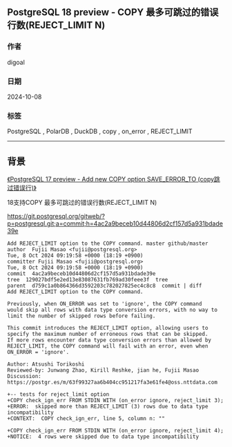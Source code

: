 ## PostgreSQL 18 preview - COPY 最多可跳过的错误行数(REJECT_LIMIT N)     
                                                                
### 作者                                    
digoal                                    
                                           
### 日期                                         
2024-10-08                                    
                                        
### 标签                                      
PostgreSQL , PolarDB , DuckDB , copy , on_error , REJECT_LIMIT           
                                                               
----                                        
                                                      
## 背景     
[《PostgreSQL 17 preview - Add new COPY option SAVE_ERROR_TO (copy跳过错误行)》](../202401/20240118_03.md)  
  
18支持COPY 最多可跳过的错误行数(REJECT_LIMIT N)   
  
https://git.postgresql.org/gitweb/?p=postgresql.git;a=commit;h=4ac2a9beceb10d44806d2cf157d5a931bdade39e  
```  
Add REJECT_LIMIT option to the COPY command. master github/master  
author  Fujii Masao <fujii@postgresql.org>    
Tue, 8 Oct 2024 09:19:58 +0000 (18:19 +0900)  
committer Fujii Masao <fujii@postgresql.org>    
Tue, 8 Oct 2024 09:19:58 +0000 (18:19 +0900)  
commit  4ac2a9beceb10d44806d2cf157d5a931bdade39e  
tree  129027bdf5e2ed13e83087631fb769ad30feee3f  tree  
parent  d759c1a0b864366d3592203c782027825ec4c8c8  commit | diff  
Add REJECT_LIMIT option to the COPY command.  
  
Previously, when ON_ERROR was set to 'ignore', the COPY command  
would skip all rows with data type conversion errors, with no way to  
limit the number of skipped rows before failing.  
  
This commit introduces the REJECT_LIMIT option, allowing users to  
specify the maximum number of erroneous rows that can be skipped.  
If more rows encounter data type conversion errors than allowed by  
REJECT_LIMIT, the COPY command will fail with an error, even when  
ON_ERROR = 'ignore'.  
  
Author: Atsushi Torikoshi  
Reviewed-by: Junwang Zhao, Kirill Reshke, jian he, Fujii Masao  
Discussion: https://postgr.es/m/63f99327aa6b404cc951217fa3e61fe4@oss.nttdata.com  
```  
  
```  
+-- tests for reject_limit option  
+COPY check_ign_err FROM STDIN WITH (on_error ignore, reject_limit 3);  
+ERROR:  skipped more than REJECT_LIMIT (3) rows due to data type incompatibility  
+CONTEXT:  COPY check_ign_err, line 5, column n: ""  
  
+COPY check_ign_err FROM STDIN WITH (on_error ignore, reject_limit 4);  
+NOTICE:  4 rows were skipped due to data type incompatibility  
```  
  
